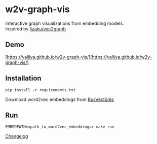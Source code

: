 # w2v-graph-vis

Interactive graph visualizations from embedding models.  
Inspired by [lizaku/vec2graph](https://github.com/lizaku/vec2graph/)  
## Demo  
[https://valilya.github.io/w2v-graph-vis/](https://valilya.github.io/w2v-graph-vis/)

## Installation
```shell
pip install -r requirements.txt
```
Download word2vec embeddings from [RusVectōrēs](https://rusvectores.org/en/models/)

## Run
```shell
EMBEDPATH=<path_to_word2vec_embeddings> make run
```

[Changelog](./changelog.md)